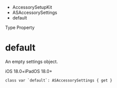 

- AccessorySetupKit
- ASAccessorySettings
-  default 

Type Property

# default

An empty settings object.

iOS 18.0+iPadOS 18.0+

``` source
class var `default`: ASAccessorySettings { get }
```

